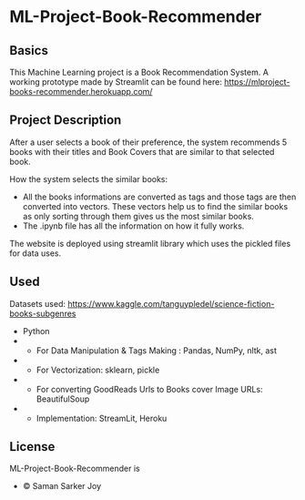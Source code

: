 # ML-Project-Book-Recommender

## Basics

This Machine Learning project is a Book Recommendation System.
A working prototype made by Streamlit can be found here: https://mlproject-books-recommender.herokuapp.com/

## Project Description

After a user selects a book of their preference, the system recommends 5 books with their titles and Book Covers that are similar to that selected book.

How the system selects the similar books:
- All the books informations are converted as tags and those tags are then converted into vectors. These vectors help us to find the similar books as only sorting through them gives us the most similar books.
- The .ipynb file has all the information on how it fully works.

The website is deployed using streamlit library which uses the pickled files for data uses.

## Used

Datasets used: https://www.kaggle.com/tanguypledel/science-fiction-books-subgenres

- Python 
- - For Data Manipulation & Tags Making : Pandas, NumPy, nltk, ast
- - For Vectorization: sklearn, pickle
- - For converting GoodReads Urls to Books cover Image URLs: BeautifulSoup
- - Implementation: StreamLit, Heroku

## License

ML-Project-Book-Recommender is
- © Saman Sarker Joy 
